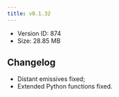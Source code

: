 ```yaml
---
title: v0.1.32
---
```


*   Version ID: 874
*   Size: 28.85 MB

## Changelog

*   Distant emissives fixed;
*   Extended Python functions fixed.
